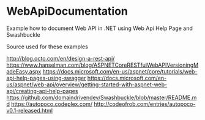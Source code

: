 # WebApiDocumentation
Example how to document Web API in .NET using Web Api Help Page and Swashbuckle

Source used for these examples

http://blog.octo.com/en/design-a-rest-api/
https://www.hanselman.com/blog/ASPNETCoreRESTfulWebAPIVersioningMadeEasy.aspx
https://docs.microsoft.com/en-us/aspnet/core/tutorials/web-api-help-pages-using-swagger
https://docs.microsoft.com/en-us/aspnet/web-api/overview/getting-started-with-aspnet-web-api/creating-api-help-pages
https://github.com/domaindrivendev/Swashbuckle/blob/master/README.md
https://autopoco.codeplex.com/
http://codeofrob.com/entries/autopoco-v0.1-released.html
